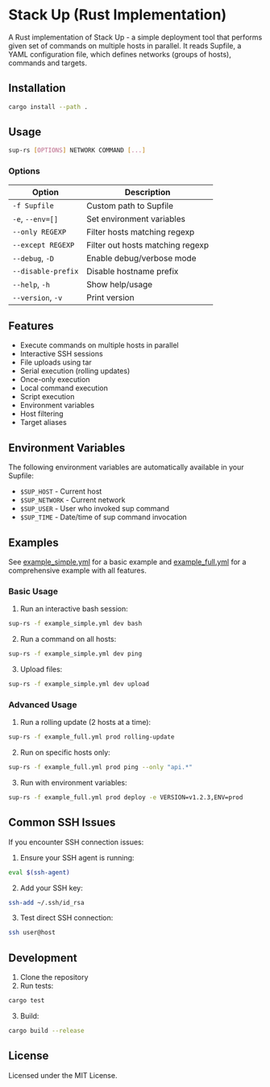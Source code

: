 # Stack Up (Rust Implementation)

A Rust implementation of Stack Up - a simple deployment tool that performs given set of commands on multiple hosts in parallel. It reads Supfile, a YAML configuration file, which defines networks (groups of hosts), commands and targets.

## Installation

```bash
cargo install --path .
```

## Usage

```bash
sup-rs [OPTIONS] NETWORK COMMAND [...]
```

### Options

| Option            | Description                      |
|-------------------|----------------------------------|
| `-f Supfile`      | Custom path to Supfile           |
| `-e`, `--env=[]`  | Set environment variables        |
| `--only REGEXP`   | Filter hosts matching regexp     |
| `--except REGEXP` | Filter out hosts matching regexp |
| `--debug`, `-D`   | Enable debug/verbose mode        |
| `--disable-prefix`| Disable hostname prefix          |
| `--help`, `-h`    | Show help/usage                  |
| `--version`, `-v` | Print version                    |

## Features

- Execute commands on multiple hosts in parallel
- Interactive SSH sessions
- File uploads using tar
- Serial execution (rolling updates)
- Once-only execution
- Local command execution
- Script execution
- Environment variables
- Host filtering
- Target aliases

## Environment Variables

The following environment variables are automatically available in your Supfile:

- `$SUP_HOST` - Current host
- `$SUP_NETWORK` - Current network
- `$SUP_USER` - User who invoked sup command
- `$SUP_TIME` - Date/time of sup command invocation

## Examples

See [example_simple.yml](./example_simple.yml) for a basic example and [example_full.yml](./example_full.yml) for a comprehensive example with all features.

### Basic Usage

1. Run an interactive bash session:
```bash
sup-rs -f example_simple.yml dev bash
```

2. Run a command on all hosts:
```bash
sup-rs -f example_simple.yml dev ping
```

3. Upload files:
```bash
sup-rs -f example_simple.yml dev upload
```

### Advanced Usage

1. Run a rolling update (2 hosts at a time):
```bash
sup-rs -f example_full.yml prod rolling-update
```

2. Run on specific hosts only:
```bash
sup-rs -f example_full.yml prod ping --only "api.*"
```

3. Run with environment variables:
```bash
sup-rs -f example_full.yml prod deploy -e VERSION=v1.2.3,ENV=prod
```

## Common SSH Issues

If you encounter SSH connection issues:

1. Ensure your SSH agent is running:
```bash
eval $(ssh-agent)
```

2. Add your SSH key:
```bash
ssh-add ~/.ssh/id_rsa
```

3. Test direct SSH connection:
```bash
ssh user@host
```

## Development

1. Clone the repository
2. Run tests:
```bash
cargo test
```

3. Build:
```bash
cargo build --release
```

## License

Licensed under the MIT License. 